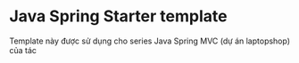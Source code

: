 # Java Spring Starter template

Template này được sử dụng cho series Java Spring MVC (dự án laptopshop) của tác
